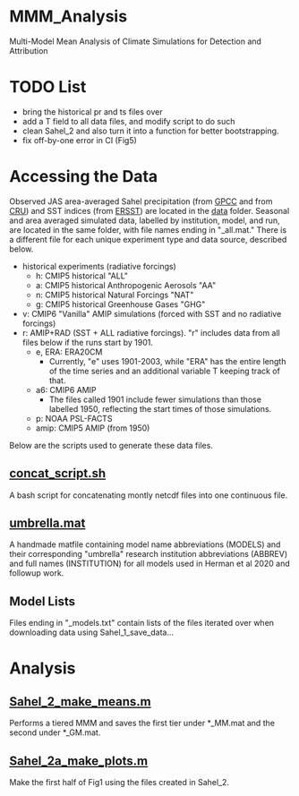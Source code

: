 # MMM_Analysis
Multi-Model Mean Analysis of Climate Simulations for Detection and Attribution

# TODO List
* bring the historical pr and ts files over
* add a T field to all data files, and modify script to do such
* clean Sahel_2 and also turn it into a function for better bootstrapping.
* fix off-by-one error in CI (Fig5)

# Accessing the Data
Observed JAS area-averaged Sahel precipitation (from 
[GPCC](/model_output/historical_precipitation.mat) and from [CRU](/model_output/CRU_data.mat))
and SST indices (from [ERSST](/data/obs_Jul-Sep_ERSST.mat)) are located in the [data](/data) folder. Seasonal and 
area averaged simulated data, labelled by institution, model, and run,  are located in 
the same folder, with file names ending in "\_all.mat." There is a different file for 
each unique experiment type and data source, described below.  
* historical experiments (radiative forcings)
    - h: CMIP5 historical "ALL"  
    - a: CMIP5 historical Anthropogenic Aerosols "AA"  
    - n: CMIP5 historical Natural Forcings "NAT"  
    - g: CMIP5 historical Greenhouse Gases "GHG"  
* v: CMIP6 "Vanilla" AMIP simulations (forced with SST and no radiative forcings)
* r: AMIP+RAD (SST + ALL radiative forcings). "r" includes data from all files below if the runs start by 1901. 
    - e, ERA: ERA20CM   
         - Currently, "e" uses 1901-2003, while "ERA" has the entire length of the time series and 
    an additional variable T keeping track of that.   
    - a6: CMIP6 AMIP   
        - The files called 1901 include fewer simulations than those labelled 1950, reflecting 
    the start times of those simulations.  
    - p: NOAA PSL-FACTS
    - amip: CMIP5 AMIP (from 1950)  

Below are the scripts used to generate these data files. 

## [concat_script.sh](/concat_script.sh)
A bash script for concatenating montly netcdf files into one continuous file.

## [umbrella.mat](/umbrella.mat)
A handmade matfile containing model name abbreviations (MODELS) and their corresponding 
"umbrella" research institution abbreviations (ABBREV) and full names (INSTITUTION) for
all models used in Herman et al 2020 and followup work.

## Model Lists
Files ending in "\_models.txt" contain lists of the files iterated over when downloading data 
using Sahel_1_save_data...

# Analysis

## [Sahel_2_make_means.m](/Sahel_2_make_means.m)
Performs a tiered MMM and saves the first tier under \*\_MM.mat and the second under \*\_GM.mat.

## [Sahel_2a_make_plots.m](/Sahel_2a_make_plots.m)
Make the first half of Fig1 using the files created in Sahel_2.
